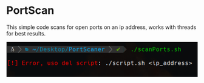 # PortScan
This simple code scans for open ports on an ip address, works with threads for best results.

![prueba](/images/image1.png)
